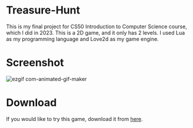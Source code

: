 # Treasure-Hunt
This is my final project for CS50 Introduction to Computer Science course, which I did in 2023. This is a 2D game, and it only has 2 levels. I used Lua as my programming language and Love2d as my game engine.
# Screenshot
![ezgif com-animated-gif-maker](https://github.com/Gewushan/Treasure-Hunt/assets/125668801/f733420c-530e-4f8b-9706-1bc818c7cc6e)
# Download
If you would like to try this game, download it from [here](https://github.com/Gewushan/Treasure-Hunt/releases/tag/v1.0.0).

